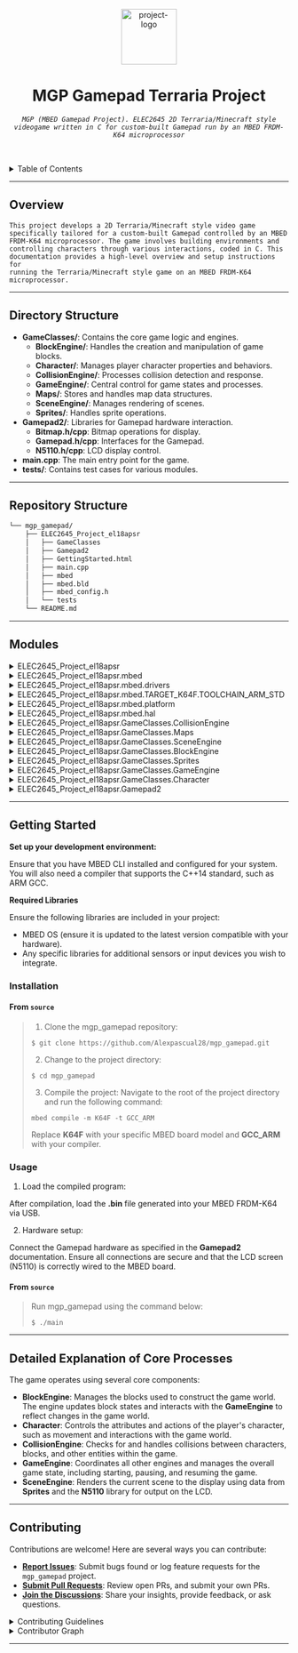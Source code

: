 <p align="center">
  <img src="https://www.svgrepo.com/show/302089/cube-3d.svg" width="100" alt="project-logo">
</p>
<p align="center">
    <h1 align="center">MGP Gamepad Terraria Project</h1>
</p>
<p align="center">
    <em><code>MGP (MBED Gamepad Project). ELEC2645 2D Terraria/Minecraft style videogame written in C for custom-built Gamepad run by an MBED FRDM-K64 microprocessor</code></em>
</p>

<br><!-- TABLE OF CONTENTS -->
<details>
  <summary>Table of Contents</summary><br>

- [ Overview](#-overview)
- [ Directory Structure](#directory-structure)
- [ Repository Structure](#repository-structure)
- [ Modules](#modules)
- [ Getting Started](#-getting-started)
  - [ Installation](#-installation)
  - [ Usage](#-usage)
- [ Contributing](#-contributing)
</details>
<hr>

##  Overview

<code>This project develops a 2D Terraria/Minecraft style video game specifically tailored for a custom-built Gamepad controlled by an MBED FRDM-K64 microprocessor. The game involves building environments and controlling characters through various interactions, coded in C. This documentation provides a high-level overview and setup instructions for running the Terraria/Minecraft style game on an MBED FRDM-K64 microprocessor. </code>

---

##  Directory Structure

* **GameClasses/**: Contains the core game logic and engines.
   * **BlockEngine/**: Handles the creation and manipulation of game blocks.
   * **Character/**: Manages player character properties and behaviors.
   * **CollisionEngine/**: Processes collision detection and response.
   * **GameEngine/**: Central control for game states and processes.
   * **Maps/**: Stores and handles map data structures.
   * **SceneEngine/**: Manages rendering of scenes.
   * **Sprites/**: Handles sprite operations.
* **Gamepad2/**: Libraries for Gamepad hardware interaction.
   * **Bitmap.h/cpp**: Bitmap operations for display.
   * **Gamepad.h/cpp**: Interfaces for the Gamepad.
   * **N5110.h/cpp**: LCD display control.
* **main.cpp**: The main entry point for the game.
* **tests/**: Contains test cases for various modules.

---

##  Repository Structure

```sh
└── mgp_gamepad/
    ├── ELEC2645_Project_el18apsr
    │   ├── GameClasses
    │   ├── Gamepad2
    │   ├── GettingStarted.html
    │   ├── main.cpp
    │   ├── mbed
    │   ├── mbed.bld
    │   ├── mbed_config.h
    │   └── tests
    └── README.md
```

---

##  Modules

<details closed><summary>ELEC2645_Project_el18apsr</summary>

| File                                                                                                                              | Summary                         |
| ---                                                                                                                               | ---                             |
| [main.cpp](https://github.com/Alexpascual28/mgp_gamepad.git/blob/master/ELEC2645_Project_el18apsr/main.cpp)                       | <code> </code> |
| [mbed.bld](https://github.com/Alexpascual28/mgp_gamepad.git/blob/master/ELEC2645_Project_el18apsr/mbed.bld)                       | <code> </code> |
| [mbed_config.h](https://github.com/Alexpascual28/mgp_gamepad.git/blob/master/ELEC2645_Project_el18apsr/mbed_config.h)             | <code> </code> |
| [GettingStarted.html](https://github.com/Alexpascual28/mgp_gamepad.git/blob/master/ELEC2645_Project_el18apsr/GettingStarted.html) | <code> </code> |

</details>

<details closed><summary>ELEC2645_Project_el18apsr.mbed</summary>

| File                                                                                                                     | Summary                         |
| ---                                                                                                                      | ---                             |
| [mbed.h](https://github.com/Alexpascual28/mgp_gamepad.git/blob/master/ELEC2645_Project_el18apsr/mbed/mbed.h)             | <code> </code> |
| [targets.json](https://github.com/Alexpascual28/mgp_gamepad.git/blob/master/ELEC2645_Project_el18apsr/mbed/targets.json) | <code> </code> |

</details>

<details closed><summary>ELEC2645_Project_el18apsr.mbed.drivers</summary>

| File                                                                                                                                         | Summary                         |
| ---                                                                                                                                          | ---                             |
| [SerialWireOutput.h](https://github.com/Alexpascual28/mgp_gamepad.git/blob/master/ELEC2645_Project_el18apsr/mbed/drivers/SerialWireOutput.h) | <code> </code> |
| [DigitalInOut.h](https://github.com/Alexpascual28/mgp_gamepad.git/blob/master/ELEC2645_Project_el18apsr/mbed/drivers/DigitalInOut.h)         | <code> </code> |
| [LowPowerTimer.h](https://github.com/Alexpascual28/mgp_gamepad.git/blob/master/ELEC2645_Project_el18apsr/mbed/drivers/LowPowerTimer.h)       | <code> </code> |
| [BusIn.h](https://github.com/Alexpascual28/mgp_gamepad.git/blob/master/ELEC2645_Project_el18apsr/mbed/drivers/BusIn.h)                       | <code> </code> |
| [I2CSlave.h](https://github.com/Alexpascual28/mgp_gamepad.git/blob/master/ELEC2645_Project_el18apsr/mbed/drivers/I2CSlave.h)                 | <code> </code> |
| [DigitalIn.h](https://github.com/Alexpascual28/mgp_gamepad.git/blob/master/ELEC2645_Project_el18apsr/mbed/drivers/DigitalIn.h)               | <code> </code> |
| [PwmOut.h](https://github.com/Alexpascual28/mgp_gamepad.git/blob/master/ELEC2645_Project_el18apsr/mbed/drivers/PwmOut.h)                     | <code> </code> |
| [Ethernet.h](https://github.com/Alexpascual28/mgp_gamepad.git/blob/master/ELEC2645_Project_el18apsr/mbed/drivers/Ethernet.h)                 | <code> </code> |
| [InterruptManager.h](https://github.com/Alexpascual28/mgp_gamepad.git/blob/master/ELEC2645_Project_el18apsr/mbed/drivers/InterruptManager.h) | <code> </code> |
| [LowPowerTicker.h](https://github.com/Alexpascual28/mgp_gamepad.git/blob/master/ELEC2645_Project_el18apsr/mbed/drivers/LowPowerTicker.h)     | <code> </code> |
| [SerialBase.h](https://github.com/Alexpascual28/mgp_gamepad.git/blob/master/ELEC2645_Project_el18apsr/mbed/drivers/SerialBase.h)             | <code> </code> |
| [DigitalOut.h](https://github.com/Alexpascual28/mgp_gamepad.git/blob/master/ELEC2645_Project_el18apsr/mbed/drivers/DigitalOut.h)             | <code> </code> |
| [AnalogIn.h](https://github.com/Alexpascual28/mgp_gamepad.git/blob/master/ELEC2645_Project_el18apsr/mbed/drivers/AnalogIn.h)                 | <code> </code> |
| [PortOut.h](https://github.com/Alexpascual28/mgp_gamepad.git/blob/master/ELEC2645_Project_el18apsr/mbed/drivers/PortOut.h)                   | <code> </code> |
| [InterruptIn.h](https://github.com/Alexpascual28/mgp_gamepad.git/blob/master/ELEC2645_Project_el18apsr/mbed/drivers/InterruptIn.h)           | <code> </code> |
| [MbedCRC.h](https://github.com/Alexpascual28/mgp_gamepad.git/blob/master/ELEC2645_Project_el18apsr/mbed/drivers/MbedCRC.h)                   | <code> </code> |
| [PortInOut.h](https://github.com/Alexpascual28/mgp_gamepad.git/blob/master/ELEC2645_Project_el18apsr/mbed/drivers/PortInOut.h)               | <code> </code> |
| [UARTSerial.h](https://github.com/Alexpascual28/mgp_gamepad.git/blob/master/ELEC2645_Project_el18apsr/mbed/drivers/UARTSerial.h)             | <code> </code> |
| [LowPowerTimeout.h](https://github.com/Alexpascual28/mgp_gamepad.git/blob/master/ELEC2645_Project_el18apsr/mbed/drivers/LowPowerTimeout.h)   | <code> </code> |
| [SPI.h](https://github.com/Alexpascual28/mgp_gamepad.git/blob/master/ELEC2645_Project_el18apsr/mbed/drivers/SPI.h)                           | <code> </code> |
| [I2C.h](https://github.com/Alexpascual28/mgp_gamepad.git/blob/master/ELEC2645_Project_el18apsr/mbed/drivers/I2C.h)                           | <code> </code> |
| [QSPI.h](https://github.com/Alexpascual28/mgp_gamepad.git/blob/master/ELEC2645_Project_el18apsr/mbed/drivers/QSPI.h)                         | <code> </code> |
| [BusOut.h](https://github.com/Alexpascual28/mgp_gamepad.git/blob/master/ELEC2645_Project_el18apsr/mbed/drivers/BusOut.h)                     | <code> </code> |
| [SPISlave.h](https://github.com/Alexpascual28/mgp_gamepad.git/blob/master/ELEC2645_Project_el18apsr/mbed/drivers/SPISlave.h)                 | <code> </code> |
| [CAN.h](https://github.com/Alexpascual28/mgp_gamepad.git/blob/master/ELEC2645_Project_el18apsr/mbed/drivers/CAN.h)                           | <code> </code> |
| [Serial.h](https://github.com/Alexpascual28/mgp_gamepad.git/blob/master/ELEC2645_Project_el18apsr/mbed/drivers/Serial.h)                     | <code> </code> |
| [Timeout.h](https://github.com/Alexpascual28/mgp_gamepad.git/blob/master/ELEC2645_Project_el18apsr/mbed/drivers/Timeout.h)                   | <code> </code> |
| [Timer.h](https://github.com/Alexpascual28/mgp_gamepad.git/blob/master/ELEC2645_Project_el18apsr/mbed/drivers/Timer.h)                       | <code> </code> |
| [BusInOut.h](https://github.com/Alexpascual28/mgp_gamepad.git/blob/master/ELEC2645_Project_el18apsr/mbed/drivers/BusInOut.h)                 | <code> </code> |
| [TableCRC.h](https://github.com/Alexpascual28/mgp_gamepad.git/blob/master/ELEC2645_Project_el18apsr/mbed/drivers/TableCRC.h)                 | <code> </code> |
| [TimerEvent.h](https://github.com/Alexpascual28/mgp_gamepad.git/blob/master/ELEC2645_Project_el18apsr/mbed/drivers/TimerEvent.h)             | <code> </code> |
| [FlashIAP.h](https://github.com/Alexpascual28/mgp_gamepad.git/blob/master/ELEC2645_Project_el18apsr/mbed/drivers/FlashIAP.h)                 | <code> </code> |
| [AnalogOut.h](https://github.com/Alexpascual28/mgp_gamepad.git/blob/master/ELEC2645_Project_el18apsr/mbed/drivers/AnalogOut.h)               | <code> </code> |
| [PortIn.h](https://github.com/Alexpascual28/mgp_gamepad.git/blob/master/ELEC2645_Project_el18apsr/mbed/drivers/PortIn.h)                     | <code> </code> |
| [RawSerial.h](https://github.com/Alexpascual28/mgp_gamepad.git/blob/master/ELEC2645_Project_el18apsr/mbed/drivers/RawSerial.h)               | <code> </code> |
| [Ticker.h](https://github.com/Alexpascual28/mgp_gamepad.git/blob/master/ELEC2645_Project_el18apsr/mbed/drivers/Ticker.h)                     | <code> </code> |

</details>

<details closed><summary>ELEC2645_Project_el18apsr.mbed.TARGET_K64F.TOOLCHAIN_ARM_STD</summary>

| File                                                                                                                                                                               | Summary                         |
| ---                                                                                                                                                                                | ---                             |
| [fsl_sai.h](https://github.com/Alexpascual28/mgp_gamepad.git/blob/master/ELEC2645_Project_el18apsr/mbed/TARGET_K64F/TOOLCHAIN_ARM_STD/fsl_sai.h)                                   | <code> </code> |
| [fsl_edma.h](https://github.com/Alexpascual28/mgp_gamepad.git/blob/master/ELEC2645_Project_el18apsr/mbed/TARGET_K64F/TOOLCHAIN_ARM_STD/fsl_edma.h)                                 | <code> </code> |
| [dma_api_hal.h](https://github.com/Alexpascual28/mgp_gamepad.git/blob/master/ELEC2645_Project_el18apsr/mbed/TARGET_K64F/TOOLCHAIN_ARM_STD/dma_api_hal.h)                           | <code> </code> |
| [arm_math.h](https://github.com/Alexpascual28/mgp_gamepad.git/blob/master/ELEC2645_Project_el18apsr/mbed/TARGET_K64F/TOOLCHAIN_ARM_STD/arm_math.h)                                 | <code> </code> |
| [PeripheralPins.h](https://github.com/Alexpascual28/mgp_gamepad.git/blob/master/ELEC2645_Project_el18apsr/mbed/TARGET_K64F/TOOLCHAIN_ARM_STD/PeripheralPins.h)                     | <code> </code> |
| [core_armv8mbl.h](https://github.com/Alexpascual28/mgp_gamepad.git/blob/master/ELEC2645_Project_el18apsr/mbed/TARGET_K64F/TOOLCHAIN_ARM_STD/core_armv8mbl.h)                       | <code> </code> |
| [core_cm0.h](https://github.com/Alexpascual28/mgp_gamepad.git/blob/master/ELEC2645_Project_el18apsr/mbed/TARGET_K64F/TOOLCHAIN_ARM_STD/core_cm0.h)                                 | <code> </code> |
| [fsl_i2c.h](https://github.com/Alexpascual28/mgp_gamepad.git/blob/master/ELEC2645_Project_el18apsr/mbed/TARGET_K64F/TOOLCHAIN_ARM_STD/fsl_i2c.h)                                   | <code> </code> |
| [mbed_cmsis_conf.h](https://github.com/Alexpascual28/mgp_gamepad.git/blob/master/ELEC2645_Project_el18apsr/mbed/TARGET_K64F/TOOLCHAIN_ARM_STD/mbed_cmsis_conf.h)                   | <code> </code> |
| [fsl_enet.h](https://github.com/Alexpascual28/mgp_gamepad.git/blob/master/ELEC2645_Project_el18apsr/mbed/TARGET_K64F/TOOLCHAIN_ARM_STD/fsl_enet.h)                                 | <code> </code> |
| [PortNames.h](https://github.com/Alexpascual28/mgp_gamepad.git/blob/master/ELEC2645_Project_el18apsr/mbed/TARGET_K64F/TOOLCHAIN_ARM_STD/PortNames.h)                               | <code> </code> |
| [core_sc000.h](https://github.com/Alexpascual28/mgp_gamepad.git/blob/master/ELEC2645_Project_el18apsr/mbed/TARGET_K64F/TOOLCHAIN_ARM_STD/core_sc000.h)                             | <code> </code> |
| [fsl_llwu.h](https://github.com/Alexpascual28/mgp_gamepad.git/blob/master/ELEC2645_Project_el18apsr/mbed/TARGET_K64F/TOOLCHAIN_ARM_STD/fsl_llwu.h)                                 | <code> </code> |
| [fsl_flexcan.h](https://github.com/Alexpascual28/mgp_gamepad.git/blob/master/ELEC2645_Project_el18apsr/mbed/TARGET_K64F/TOOLCHAIN_ARM_STD/fsl_flexcan.h)                           | <code> </code> |
| [fsl_rcm.h](https://github.com/Alexpascual28/mgp_gamepad.git/blob/master/ELEC2645_Project_el18apsr/mbed/TARGET_K64F/TOOLCHAIN_ARM_STD/fsl_rcm.h)                                   | <code> </code> |
| [fsl_i2c_edma.h](https://github.com/Alexpascual28/mgp_gamepad.git/blob/master/ELEC2645_Project_el18apsr/mbed/TARGET_K64F/TOOLCHAIN_ARM_STD/fsl_i2c_edma.h)                         | <code> </code> |
| [core_sc300.h](https://github.com/Alexpascual28/mgp_gamepad.git/blob/master/ELEC2645_Project_el18apsr/mbed/TARGET_K64F/TOOLCHAIN_ARM_STD/core_sc300.h)                             | <code> </code> |
| [cmsis_compiler.h](https://github.com/Alexpascual28/mgp_gamepad.git/blob/master/ELEC2645_Project_el18apsr/mbed/TARGET_K64F/TOOLCHAIN_ARM_STD/cmsis_compiler.h)                     | <code> </code> |
| [fsl_dspi.h](https://github.com/Alexpascual28/mgp_gamepad.git/blob/master/ELEC2645_Project_el18apsr/mbed/TARGET_K64F/TOOLCHAIN_ARM_STD/fsl_dspi.h)                                 | <code> </code> |
| [fsl_device_registers.h](https://github.com/Alexpascual28/mgp_gamepad.git/blob/master/ELEC2645_Project_el18apsr/mbed/TARGET_K64F/TOOLCHAIN_ARM_STD/fsl_device_registers.h)         | <code> </code> |
| [fsl_pit.h](https://github.com/Alexpascual28/mgp_gamepad.git/blob/master/ELEC2645_Project_el18apsr/mbed/TARGET_K64F/TOOLCHAIN_ARM_STD/fsl_pit.h)                                   | <code> </code> |
| [cmsis_armcc.h](https://github.com/Alexpascual28/mgp_gamepad.git/blob/master/ELEC2645_Project_el18apsr/mbed/TARGET_K64F/TOOLCHAIN_ARM_STD/cmsis_armcc.h)                           | <code> </code> |
| [fsl_vref.h](https://github.com/Alexpascual28/mgp_gamepad.git/blob/master/ELEC2645_Project_el18apsr/mbed/TARGET_K64F/TOOLCHAIN_ARM_STD/fsl_vref.h)                                 | <code> </code> |
| [fsl_clock.h](https://github.com/Alexpascual28/mgp_gamepad.git/blob/master/ELEC2645_Project_el18apsr/mbed/TARGET_K64F/TOOLCHAIN_ARM_STD/fsl_clock.h)                               | <code> </code> |
| [fsl_sai_edma.h](https://github.com/Alexpascual28/mgp_gamepad.git/blob/master/ELEC2645_Project_el18apsr/mbed/TARGET_K64F/TOOLCHAIN_ARM_STD/fsl_sai_edma.h)                         | <code> </code> |
| [core_armv8mml.h](https://github.com/Alexpascual28/mgp_gamepad.git/blob/master/ELEC2645_Project_el18apsr/mbed/TARGET_K64F/TOOLCHAIN_ARM_STD/core_armv8mml.h)                       | <code> </code> |
| [fsl_cmp.h](https://github.com/Alexpascual28/mgp_gamepad.git/blob/master/ELEC2645_Project_el18apsr/mbed/TARGET_K64F/TOOLCHAIN_ARM_STD/fsl_cmp.h)                                   | <code> </code> |
| [device.h](https://github.com/Alexpascual28/mgp_gamepad.git/blob/master/ELEC2645_Project_el18apsr/mbed/TARGET_K64F/TOOLCHAIN_ARM_STD/device.h)                                     | <code> </code> |
| [mbed_lib.json](https://github.com/Alexpascual28/mgp_gamepad.git/blob/master/ELEC2645_Project_el18apsr/mbed/TARGET_K64F/TOOLCHAIN_ARM_STD/mbed_lib.json)                           | <code> </code> |
| [fsl_port.h](https://github.com/Alexpascual28/mgp_gamepad.git/blob/master/ELEC2645_Project_el18apsr/mbed/TARGET_K64F/TOOLCHAIN_ARM_STD/fsl_port.h)                                 | <code> </code> |
| [fsl_smc.h](https://github.com/Alexpascual28/mgp_gamepad.git/blob/master/ELEC2645_Project_el18apsr/mbed/TARGET_K64F/TOOLCHAIN_ARM_STD/fsl_smc.h)                                   | <code> </code> |
| [fsl_pmc.h](https://github.com/Alexpascual28/mgp_gamepad.git/blob/master/ELEC2645_Project_el18apsr/mbed/TARGET_K64F/TOOLCHAIN_ARM_STD/fsl_pmc.h)                                   | <code> </code> |
| [fsl_flash.h](https://github.com/Alexpascual28/mgp_gamepad.git/blob/master/ELEC2645_Project_el18apsr/mbed/TARGET_K64F/TOOLCHAIN_ARM_STD/fsl_flash.h)                               | <code> </code> |
| [fsl_sysmpu.h](https://github.com/Alexpascual28/mgp_gamepad.git/blob/master/ELEC2645_Project_el18apsr/mbed/TARGET_K64F/TOOLCHAIN_ARM_STD/fsl_sysmpu.h)                             | <code> </code> |
| [fsl_rnga.h](https://github.com/Alexpascual28/mgp_gamepad.git/blob/master/ELEC2645_Project_el18apsr/mbed/TARGET_K64F/TOOLCHAIN_ARM_STD/fsl_rnga.h)                                 | <code> </code> |
| [MK64F12.h](https://github.com/Alexpascual28/mgp_gamepad.git/blob/master/ELEC2645_Project_el18apsr/mbed/TARGET_K64F/TOOLCHAIN_ARM_STD/MK64F12.h)                                   | <code> </code> |
| [core_cm0plus.h](https://github.com/Alexpascual28/mgp_gamepad.git/blob/master/ELEC2645_Project_el18apsr/mbed/TARGET_K64F/TOOLCHAIN_ARM_STD/core_cm0plus.h)                         | <code> </code> |
| [core_cm3.h](https://github.com/Alexpascual28/mgp_gamepad.git/blob/master/ELEC2645_Project_el18apsr/mbed/TARGET_K64F/TOOLCHAIN_ARM_STD/core_cm3.h)                                 | <code> </code> |
| [fsl_lptmr.h](https://github.com/Alexpascual28/mgp_gamepad.git/blob/master/ELEC2645_Project_el18apsr/mbed/TARGET_K64F/TOOLCHAIN_ARM_STD/fsl_lptmr.h)                               | <code> </code> |
| [cmsis_gcc.h](https://github.com/Alexpascual28/mgp_gamepad.git/blob/master/ELEC2645_Project_el18apsr/mbed/TARGET_K64F/TOOLCHAIN_ARM_STD/cmsis_gcc.h)                               | <code> </code> |
| [cmsis_armclang.h](https://github.com/Alexpascual28/mgp_gamepad.git/blob/master/ELEC2645_Project_el18apsr/mbed/TARGET_K64F/TOOLCHAIN_ARM_STD/cmsis_armclang.h)                     | <code> </code> |
| [fsl_ftm.h](https://github.com/Alexpascual28/mgp_gamepad.git/blob/master/ELEC2645_Project_el18apsr/mbed/TARGET_K64F/TOOLCHAIN_ARM_STD/fsl_ftm.h)                                   | <code> </code> |
| [fsl_rtc.h](https://github.com/Alexpascual28/mgp_gamepad.git/blob/master/ELEC2645_Project_el18apsr/mbed/TARGET_K64F/TOOLCHAIN_ARM_STD/fsl_rtc.h)                                   | <code> </code> |
| [dma_reqs.h](https://github.com/Alexpascual28/mgp_gamepad.git/blob/master/ELEC2645_Project_el18apsr/mbed/TARGET_K64F/TOOLCHAIN_ARM_STD/dma_reqs.h)                                 | <code> </code> |
| [crc.h](https://github.com/Alexpascual28/mgp_gamepad.git/blob/master/ELEC2645_Project_el18apsr/mbed/TARGET_K64F/TOOLCHAIN_ARM_STD/crc.h)                                           | <code> </code> |
| [fsl_dspi_edma.h](https://github.com/Alexpascual28/mgp_gamepad.git/blob/master/ELEC2645_Project_el18apsr/mbed/TARGET_K64F/TOOLCHAIN_ARM_STD/fsl_dspi_edma.h)                       | <code> </code> |
| [MK64F12_features.h](https://github.com/Alexpascual28/mgp_gamepad.git/blob/master/ELEC2645_Project_el18apsr/mbed/TARGET_K64F/TOOLCHAIN_ARM_STD/MK64F12_features.h)                 | <code> </code> |
| [PinNames.h](https://github.com/Alexpascual28/mgp_gamepad.git/blob/master/ELEC2645_Project_el18apsr/mbed/TARGET_K64F/TOOLCHAIN_ARM_STD/PinNames.h)                                 | <code> </code> |
| [fsl_uart.h](https://github.com/Alexpascual28/mgp_gamepad.git/blob/master/ELEC2645_Project_el18apsr/mbed/TARGET_K64F/TOOLCHAIN_ARM_STD/fsl_uart.h)                                 | <code> </code> |
| [cmsis_version.h](https://github.com/Alexpascual28/mgp_gamepad.git/blob/master/ELEC2645_Project_el18apsr/mbed/TARGET_K64F/TOOLCHAIN_ARM_STD/cmsis_version.h)                       | <code> </code> |
| [RTE_Components.h](https://github.com/Alexpascual28/mgp_gamepad.git/blob/master/ELEC2645_Project_el18apsr/mbed/TARGET_K64F/TOOLCHAIN_ARM_STD/RTE_Components.h)                     | <code> </code> |
| [mpu_armv8.h](https://github.com/Alexpascual28/mgp_gamepad.git/blob/master/ELEC2645_Project_el18apsr/mbed/TARGET_K64F/TOOLCHAIN_ARM_STD/mpu_armv8.h)                               | <code> </code> |
| [fsl_sdhc.h](https://github.com/Alexpascual28/mgp_gamepad.git/blob/master/ELEC2645_Project_el18apsr/mbed/TARGET_K64F/TOOLCHAIN_ARM_STD/fsl_sdhc.h)                                 | <code> </code> |
| [system_MK64F12.h](https://github.com/Alexpascual28/mgp_gamepad.git/blob/master/ELEC2645_Project_el18apsr/mbed/TARGET_K64F/TOOLCHAIN_ARM_STD/system_MK64F12.h)                     | <code> </code> |
| [cmsis.h](https://github.com/Alexpascual28/mgp_gamepad.git/blob/master/ELEC2645_Project_el18apsr/mbed/TARGET_K64F/TOOLCHAIN_ARM_STD/cmsis.h)                                       | <code> </code> |
| [core_cm23.h](https://github.com/Alexpascual28/mgp_gamepad.git/blob/master/ELEC2645_Project_el18apsr/mbed/TARGET_K64F/TOOLCHAIN_ARM_STD/core_cm23.h)                               | <code> </code> |
| [fsl_pdb.h](https://github.com/Alexpascual28/mgp_gamepad.git/blob/master/ELEC2645_Project_el18apsr/mbed/TARGET_K64F/TOOLCHAIN_ARM_STD/fsl_pdb.h)                                   | <code> </code> |
| [fsl_common.h](https://github.com/Alexpascual28/mgp_gamepad.git/blob/master/ELEC2645_Project_el18apsr/mbed/TARGET_K64F/TOOLCHAIN_ARM_STD/fsl_common.h)                             | <code> </code> |
| [objects.h](https://github.com/Alexpascual28/mgp_gamepad.git/blob/master/ELEC2645_Project_el18apsr/mbed/TARGET_K64F/TOOLCHAIN_ARM_STD/objects.h)                                   | <code> </code> |
| [PeripheralNames.h](https://github.com/Alexpascual28/mgp_gamepad.git/blob/master/ELEC2645_Project_el18apsr/mbed/TARGET_K64F/TOOLCHAIN_ARM_STD/PeripheralNames.h)                   | <code> </code> |
| [core_cm1.h](https://github.com/Alexpascual28/mgp_gamepad.git/blob/master/ELEC2645_Project_el18apsr/mbed/TARGET_K64F/TOOLCHAIN_ARM_STD/core_cm1.h)                                 | <code> </code> |
| [core_cm7.h](https://github.com/Alexpascual28/mgp_gamepad.git/blob/master/ELEC2645_Project_el18apsr/mbed/TARGET_K64F/TOOLCHAIN_ARM_STD/core_cm7.h)                                 | <code> </code> |
| [fsl_dmamux.h](https://github.com/Alexpascual28/mgp_gamepad.git/blob/master/ELEC2645_Project_el18apsr/mbed/TARGET_K64F/TOOLCHAIN_ARM_STD/fsl_dmamux.h)                             | <code> </code> |
| [fsl_adc16.h](https://github.com/Alexpascual28/mgp_gamepad.git/blob/master/ELEC2645_Project_el18apsr/mbed/TARGET_K64F/TOOLCHAIN_ARM_STD/fsl_adc16.h)                               | <code> </code> |
| [fsl_sim.h](https://github.com/Alexpascual28/mgp_gamepad.git/blob/master/ELEC2645_Project_el18apsr/mbed/TARGET_K64F/TOOLCHAIN_ARM_STD/fsl_sim.h)                                   | <code> </code> |
| [mbed_rtx.h](https://github.com/Alexpascual28/mgp_gamepad.git/blob/master/ELEC2645_Project_el18apsr/mbed/TARGET_K64F/TOOLCHAIN_ARM_STD/mbed_rtx.h)                                 | <code> </code> |
| [core_cm33.h](https://github.com/Alexpascual28/mgp_gamepad.git/blob/master/ELEC2645_Project_el18apsr/mbed/TARGET_K64F/TOOLCHAIN_ARM_STD/core_cm33.h)                               | <code> </code> |
| [gpio_object.h](https://github.com/Alexpascual28/mgp_gamepad.git/blob/master/ELEC2645_Project_el18apsr/mbed/TARGET_K64F/TOOLCHAIN_ARM_STD/gpio_object.h)                           | <code> </code> |
| [core_cm4.h](https://github.com/Alexpascual28/mgp_gamepad.git/blob/master/ELEC2645_Project_el18apsr/mbed/TARGET_K64F/TOOLCHAIN_ARM_STD/core_cm4.h)                                 | <code> </code> |
| [fsl_uart_edma.h](https://github.com/Alexpascual28/mgp_gamepad.git/blob/master/ELEC2645_Project_el18apsr/mbed/TARGET_K64F/TOOLCHAIN_ARM_STD/fsl_uart_edma.h)                       | <code> </code> |
| [fsl_crc.h](https://github.com/Alexpascual28/mgp_gamepad.git/blob/master/ELEC2645_Project_el18apsr/mbed/TARGET_K64F/TOOLCHAIN_ARM_STD/fsl_crc.h)                                   | <code> </code> |
| [fsl_clock_config.h](https://github.com/Alexpascual28/mgp_gamepad.git/blob/master/ELEC2645_Project_el18apsr/mbed/TARGET_K64F/TOOLCHAIN_ARM_STD/fsl_clock_config.h)                 | <code> </code> |
| [fsl_cmt.h](https://github.com/Alexpascual28/mgp_gamepad.git/blob/master/ELEC2645_Project_el18apsr/mbed/TARGET_K64F/TOOLCHAIN_ARM_STD/fsl_cmt.h)                                   | <code> </code> |
| [fsl_flexbus.h](https://github.com/Alexpascual28/mgp_gamepad.git/blob/master/ELEC2645_Project_el18apsr/mbed/TARGET_K64F/TOOLCHAIN_ARM_STD/fsl_flexbus.h)                           | <code> </code> |
| [fsl_gpio.h](https://github.com/Alexpascual28/mgp_gamepad.git/blob/master/ELEC2645_Project_el18apsr/mbed/TARGET_K64F/TOOLCHAIN_ARM_STD/fsl_gpio.h)                                 | <code> </code> |
| [cmsis_nvic.h](https://github.com/Alexpascual28/mgp_gamepad.git/blob/master/ELEC2645_Project_el18apsr/mbed/TARGET_K64F/TOOLCHAIN_ARM_STD/cmsis_nvic.h)                             | <code> </code> |
| [peripheral_clock_defines.h](https://github.com/Alexpascual28/mgp_gamepad.git/blob/master/ELEC2645_Project_el18apsr/mbed/TARGET_K64F/TOOLCHAIN_ARM_STD/peripheral_clock_defines.h) | <code> </code> |
| [fsl_dac.h](https://github.com/Alexpascual28/mgp_gamepad.git/blob/master/ELEC2645_Project_el18apsr/mbed/TARGET_K64F/TOOLCHAIN_ARM_STD/fsl_dac.h)                                   | <code> </code> |
| [fsl_wdog.h](https://github.com/Alexpascual28/mgp_gamepad.git/blob/master/ELEC2645_Project_el18apsr/mbed/TARGET_K64F/TOOLCHAIN_ARM_STD/fsl_wdog.h)                                 | <code> </code> |
| [fsl_phy.h](https://github.com/Alexpascual28/mgp_gamepad.git/blob/master/ELEC2645_Project_el18apsr/mbed/TARGET_K64F/TOOLCHAIN_ARM_STD/fsl_phy.h)                                   | <code> </code> |
| [mpu_armv7.h](https://github.com/Alexpascual28/mgp_gamepad.git/blob/master/ELEC2645_Project_el18apsr/mbed/TARGET_K64F/TOOLCHAIN_ARM_STD/mpu_armv7.h)                               | <code> </code> |
| [MK64FN1M0xxx12.sct](https://github.com/Alexpascual28/mgp_gamepad.git/blob/master/ELEC2645_Project_el18apsr/mbed/TARGET_K64F/TOOLCHAIN_ARM_STD/MK64FN1M0xxx12.sct)                 | <code> </code> |
| [cmsis_iccarm.h](https://github.com/Alexpascual28/mgp_gamepad.git/blob/master/ELEC2645_Project_el18apsr/mbed/TARGET_K64F/TOOLCHAIN_ARM_STD/cmsis_iccarm.h)                         | <code> </code> |
| [fsl_ewm.h](https://github.com/Alexpascual28/mgp_gamepad.git/blob/master/ELEC2645_Project_el18apsr/mbed/TARGET_K64F/TOOLCHAIN_ARM_STD/fsl_ewm.h)                                   | <code> </code> |
| [tz_context.h](https://github.com/Alexpascual28/mgp_gamepad.git/blob/master/ELEC2645_Project_el18apsr/mbed/TARGET_K64F/TOOLCHAIN_ARM_STD/tz_context.h)                             | <code> </code> |

</details>

<details closed><summary>ELEC2645_Project_el18apsr.mbed.platform</summary>

| File                                                                                                                                                | Summary                         |
| ---                                                                                                                                                 | ---                             |
| [mbed_version.h](https://github.com/Alexpascual28/mgp_gamepad.git/blob/master/ELEC2645_Project_el18apsr/mbed/platform/mbed_version.h)               | <code> </code> |
| [mbed_mem_trace.h](https://github.com/Alexpascual28/mgp_gamepad.git/blob/master/ELEC2645_Project_el18apsr/mbed/platform/mbed_mem_trace.h)           | <code> </code> |
| [wait_api.h](https://github.com/Alexpascual28/mgp_gamepad.git/blob/master/ELEC2645_Project_el18apsr/mbed/platform/wait_api.h)                       | <code> </code> |
| [mbed_error.h](https://github.com/Alexpascual28/mgp_gamepad.git/blob/master/ELEC2645_Project_el18apsr/mbed/platform/mbed_error.h)                   | <code> </code> |
| [FunctionPointer.h](https://github.com/Alexpascual28/mgp_gamepad.git/blob/master/ELEC2645_Project_el18apsr/mbed/platform/FunctionPointer.h)         | <code> </code> |
| [FileLike.h](https://github.com/Alexpascual28/mgp_gamepad.git/blob/master/ELEC2645_Project_el18apsr/mbed/platform/FileLike.h)                       | <code> </code> |
| [FilePath.h](https://github.com/Alexpascual28/mgp_gamepad.git/blob/master/ELEC2645_Project_el18apsr/mbed/platform/FilePath.h)                       | <code> </code> |
| [mbed_stats.h](https://github.com/Alexpascual28/mgp_gamepad.git/blob/master/ELEC2645_Project_el18apsr/mbed/platform/mbed_stats.h)                   | <code> </code> |
| [NonCopyable.h](https://github.com/Alexpascual28/mgp_gamepad.git/blob/master/ELEC2645_Project_el18apsr/mbed/platform/NonCopyable.h)                 | <code> </code> |
| [LocalFileSystem.h](https://github.com/Alexpascual28/mgp_gamepad.git/blob/master/ELEC2645_Project_el18apsr/mbed/platform/LocalFileSystem.h)         | <code> </code> |
| [CriticalSectionLock.h](https://github.com/Alexpascual28/mgp_gamepad.git/blob/master/ELEC2645_Project_el18apsr/mbed/platform/CriticalSectionLock.h) | <code> </code> |
| [mbed_assert.h](https://github.com/Alexpascual28/mgp_gamepad.git/blob/master/ELEC2645_Project_el18apsr/mbed/platform/mbed_assert.h)                 | <code> </code> |
| [semihost_api.h](https://github.com/Alexpascual28/mgp_gamepad.git/blob/master/ELEC2645_Project_el18apsr/mbed/platform/semihost_api.h)               | <code> </code> |
| [mbed_critical.h](https://github.com/Alexpascual28/mgp_gamepad.git/blob/master/ELEC2645_Project_el18apsr/mbed/platform/mbed_critical.h)             | <code> </code> |
| [critical.h](https://github.com/Alexpascual28/mgp_gamepad.git/blob/master/ELEC2645_Project_el18apsr/mbed/platform/critical.h)                       | <code> </code> |
| [FileSystemHandle.h](https://github.com/Alexpascual28/mgp_gamepad.git/blob/master/ELEC2645_Project_el18apsr/mbed/platform/FileSystemHandle.h)       | <code> </code> |
| [mbed_wait_api.h](https://github.com/Alexpascual28/mgp_gamepad.git/blob/master/ELEC2645_Project_el18apsr/mbed/platform/mbed_wait_api.h)             | <code> </code> |
| [ScopedLock.h](https://github.com/Alexpascual28/mgp_gamepad.git/blob/master/ELEC2645_Project_el18apsr/mbed/platform/ScopedLock.h)                   | <code> </code> |
| [mbed_rtc_time.h](https://github.com/Alexpascual28/mgp_gamepad.git/blob/master/ELEC2645_Project_el18apsr/mbed/platform/mbed_rtc_time.h)             | <code> </code> |
| [PlatformMutex.h](https://github.com/Alexpascual28/mgp_gamepad.git/blob/master/ELEC2645_Project_el18apsr/mbed/platform/PlatformMutex.h)             | <code> </code> |
| [CircularBuffer.h](https://github.com/Alexpascual28/mgp_gamepad.git/blob/master/ELEC2645_Project_el18apsr/mbed/platform/CircularBuffer.h)           | <code> </code> |
| [mbed_poll.h](https://github.com/Alexpascual28/mgp_gamepad.git/blob/master/ELEC2645_Project_el18apsr/mbed/platform/mbed_poll.h)                     | <code> </code> |
| [toolchain.h](https://github.com/Alexpascual28/mgp_gamepad.git/blob/master/ELEC2645_Project_el18apsr/mbed/platform/toolchain.h)                     | <code> </code> |
| [Transaction.h](https://github.com/Alexpascual28/mgp_gamepad.git/blob/master/ELEC2645_Project_el18apsr/mbed/platform/Transaction.h)                 | <code> </code> |
| [mbed_toolchain.h](https://github.com/Alexpascual28/mgp_gamepad.git/blob/master/ELEC2645_Project_el18apsr/mbed/platform/mbed_toolchain.h)           | <code> </code> |
| [platform.h](https://github.com/Alexpascual28/mgp_gamepad.git/blob/master/ELEC2645_Project_el18apsr/mbed/platform/platform.h)                       | <code> </code> |
| [Callback.h](https://github.com/Alexpascual28/mgp_gamepad.git/blob/master/ELEC2645_Project_el18apsr/mbed/platform/Callback.h)                       | <code> </code> |
| [mbed_mktime.h](https://github.com/Alexpascual28/mgp_gamepad.git/blob/master/ELEC2645_Project_el18apsr/mbed/platform/mbed_mktime.h)                 | <code> </code> |
| [mbed_preprocessor.h](https://github.com/Alexpascual28/mgp_gamepad.git/blob/master/ELEC2645_Project_el18apsr/mbed/platform/mbed_preprocessor.h)     | <code> </code> |
| [mbed_semihost_api.h](https://github.com/Alexpascual28/mgp_gamepad.git/blob/master/ELEC2645_Project_el18apsr/mbed/platform/mbed_semihost_api.h)     | <code> </code> |
| [Stream.h](https://github.com/Alexpascual28/mgp_gamepad.git/blob/master/ELEC2645_Project_el18apsr/mbed/platform/Stream.h)                           | <code> </code> |
| [SingletonPtr.h](https://github.com/Alexpascual28/mgp_gamepad.git/blob/master/ELEC2645_Project_el18apsr/mbed/platform/SingletonPtr.h)               | <code> </code> |
| [FileSystemLike.h](https://github.com/Alexpascual28/mgp_gamepad.git/blob/master/ELEC2645_Project_el18apsr/mbed/platform/FileSystemLike.h)           | <code> </code> |
| [DeepSleepLock.h](https://github.com/Alexpascual28/mgp_gamepad.git/blob/master/ELEC2645_Project_el18apsr/mbed/platform/DeepSleepLock.h)             | <code> </code> |
| [mbed_application.h](https://github.com/Alexpascual28/mgp_gamepad.git/blob/master/ELEC2645_Project_el18apsr/mbed/platform/mbed_application.h)       | <code> </code> |
| [mbed_debug.h](https://github.com/Alexpascual28/mgp_gamepad.git/blob/master/ELEC2645_Project_el18apsr/mbed/platform/mbed_debug.h)                   | <code> </code> |
| [mbed_error_hist.h](https://github.com/Alexpascual28/mgp_gamepad.git/blob/master/ELEC2645_Project_el18apsr/mbed/platform/mbed_error_hist.h)         | <code> </code> |
| [CThunk.h](https://github.com/Alexpascual28/mgp_gamepad.git/blob/master/ELEC2645_Project_el18apsr/mbed/platform/CThunk.h)                           | <code> </code> |
| [sleep.h](https://github.com/Alexpascual28/mgp_gamepad.git/blob/master/ELEC2645_Project_el18apsr/mbed/platform/sleep.h)                             | <code> </code> |
| [FileBase.h](https://github.com/Alexpascual28/mgp_gamepad.git/blob/master/ELEC2645_Project_el18apsr/mbed/platform/FileBase.h)                       | <code> </code> |
| [rtc_time.h](https://github.com/Alexpascual28/mgp_gamepad.git/blob/master/ELEC2645_Project_el18apsr/mbed/platform/rtc_time.h)                       | <code> </code> |
| [mbed_power_mgmt.h](https://github.com/Alexpascual28/mgp_gamepad.git/blob/master/ELEC2645_Project_el18apsr/mbed/platform/mbed_power_mgmt.h)         | <code> </code> |
| [Span.h](https://github.com/Alexpascual28/mgp_gamepad.git/blob/master/ELEC2645_Project_el18apsr/mbed/platform/Span.h)                               | <code> </code> |
| [SharedPtr.h](https://github.com/Alexpascual28/mgp_gamepad.git/blob/master/ELEC2645_Project_el18apsr/mbed/platform/SharedPtr.h)                     | <code> </code> |
| [mbed_sleep.h](https://github.com/Alexpascual28/mgp_gamepad.git/blob/master/ELEC2645_Project_el18apsr/mbed/platform/mbed_sleep.h)                   | <code> </code> |
| [DirHandle.h](https://github.com/Alexpascual28/mgp_gamepad.git/blob/master/ELEC2645_Project_el18apsr/mbed/platform/DirHandle.h)                     | <code> </code> |
| [mbed_retarget.h](https://github.com/Alexpascual28/mgp_gamepad.git/blob/master/ELEC2645_Project_el18apsr/mbed/platform/mbed_retarget.h)             | <code> </code> |
| [mbed_interface.h](https://github.com/Alexpascual28/mgp_gamepad.git/blob/master/ELEC2645_Project_el18apsr/mbed/platform/mbed_interface.h)           | <code> </code> |
| [CallChain.h](https://github.com/Alexpascual28/mgp_gamepad.git/blob/master/ELEC2645_Project_el18apsr/mbed/platform/CallChain.h)                     | <code> </code> |
| [ATCmdParser.h](https://github.com/Alexpascual28/mgp_gamepad.git/blob/master/ELEC2645_Project_el18apsr/mbed/platform/ATCmdParser.h)                 | <code> </code> |
| [FileHandle.h](https://github.com/Alexpascual28/mgp_gamepad.git/blob/master/ELEC2645_Project_el18apsr/mbed/platform/FileHandle.h)                   | <code> </code> |

</details>

<details closed><summary>ELEC2645_Project_el18apsr.mbed.hal</summary>

| File                                                                                                                                                 | Summary                         |
| ---                                                                                                                                                  | ---                             |
| [gpio_api.h](https://github.com/Alexpascual28/mgp_gamepad.git/blob/master/ELEC2645_Project_el18apsr/mbed/hal/gpio_api.h)                             | <code> </code> |
| [LowPowerTickerWrapper.h](https://github.com/Alexpascual28/mgp_gamepad.git/blob/master/ELEC2645_Project_el18apsr/mbed/hal/LowPowerTickerWrapper.h)   | <code> </code> |
| [analogout_api.h](https://github.com/Alexpascual28/mgp_gamepad.git/blob/master/ELEC2645_Project_el18apsr/mbed/hal/analogout_api.h)                   | <code> </code> |
| [pinmap.h](https://github.com/Alexpascual28/mgp_gamepad.git/blob/master/ELEC2645_Project_el18apsr/mbed/hal/pinmap.h)                                 | <code> </code> |
| [us_ticker_api.h](https://github.com/Alexpascual28/mgp_gamepad.git/blob/master/ELEC2645_Project_el18apsr/mbed/hal/us_ticker_api.h)                   | <code> </code> |
| [can_helper.h](https://github.com/Alexpascual28/mgp_gamepad.git/blob/master/ELEC2645_Project_el18apsr/mbed/hal/can_helper.h)                         | <code> </code> |
| [crc_api.h](https://github.com/Alexpascual28/mgp_gamepad.git/blob/master/ELEC2645_Project_el18apsr/mbed/hal/crc_api.h)                               | <code> </code> |
| [flash_api.h](https://github.com/Alexpascual28/mgp_gamepad.git/blob/master/ELEC2645_Project_el18apsr/mbed/hal/flash_api.h)                           | <code> </code> |
| [buffer.h](https://github.com/Alexpascual28/mgp_gamepad.git/blob/master/ELEC2645_Project_el18apsr/mbed/hal/buffer.h)                                 | <code> </code> |
| [flash_data.h](https://github.com/Alexpascual28/mgp_gamepad.git/blob/master/ELEC2645_Project_el18apsr/mbed/hal/flash_data.h)                         | <code> </code> |
| [critical_section_api.h](https://github.com/Alexpascual28/mgp_gamepad.git/blob/master/ELEC2645_Project_el18apsr/mbed/hal/critical_section_api.h)     | <code> </code> |
| [ticker_api.h](https://github.com/Alexpascual28/mgp_gamepad.git/blob/master/ELEC2645_Project_el18apsr/mbed/hal/ticker_api.h)                         | <code> </code> |
| [port_api.h](https://github.com/Alexpascual28/mgp_gamepad.git/blob/master/ELEC2645_Project_el18apsr/mbed/hal/port_api.h)                             | <code> </code> |
| [lp_ticker_api.h](https://github.com/Alexpascual28/mgp_gamepad.git/blob/master/ELEC2645_Project_el18apsr/mbed/hal/lp_ticker_api.h)                   | <code> </code> |
| [serial_api.h](https://github.com/Alexpascual28/mgp_gamepad.git/blob/master/ELEC2645_Project_el18apsr/mbed/hal/serial_api.h)                         | <code> </code> |
| [rtc_api.h](https://github.com/Alexpascual28/mgp_gamepad.git/blob/master/ELEC2645_Project_el18apsr/mbed/hal/rtc_api.h)                               | <code> </code> |
| [i2c_api.h](https://github.com/Alexpascual28/mgp_gamepad.git/blob/master/ELEC2645_Project_el18apsr/mbed/hal/i2c_api.h)                               | <code> </code> |
| [ethernet_api.h](https://github.com/Alexpascual28/mgp_gamepad.git/blob/master/ELEC2645_Project_el18apsr/mbed/hal/ethernet_api.h)                     | <code> </code> |
| [itm_api.h](https://github.com/Alexpascual28/mgp_gamepad.git/blob/master/ELEC2645_Project_el18apsr/mbed/hal/itm_api.h)                               | <code> </code> |
| [dma_api.h](https://github.com/Alexpascual28/mgp_gamepad.git/blob/master/ELEC2645_Project_el18apsr/mbed/hal/dma_api.h)                               | <code> </code> |
| [Driver_Storage.h](https://github.com/Alexpascual28/mgp_gamepad.git/blob/master/ELEC2645_Project_el18apsr/mbed/hal/Driver_Storage.h)                 | <code> </code> |
| [mbed_lp_ticker_wrapper.h](https://github.com/Alexpascual28/mgp_gamepad.git/blob/master/ELEC2645_Project_el18apsr/mbed/hal/mbed_lp_ticker_wrapper.h) | <code> </code> |
| [sleep_api.h](https://github.com/Alexpascual28/mgp_gamepad.git/blob/master/ELEC2645_Project_el18apsr/mbed/hal/sleep_api.h)                           | <code> </code> |
| [can_api.h](https://github.com/Alexpascual28/mgp_gamepad.git/blob/master/ELEC2645_Project_el18apsr/mbed/hal/can_api.h)                               | <code> </code> |
| [analogin_api.h](https://github.com/Alexpascual28/mgp_gamepad.git/blob/master/ELEC2645_Project_el18apsr/mbed/hal/analogin_api.h)                     | <code> </code> |
| [pwmout_api.h](https://github.com/Alexpascual28/mgp_gamepad.git/blob/master/ELEC2645_Project_el18apsr/mbed/hal/pwmout_api.h)                         | <code> </code> |
| [Driver_Common.h](https://github.com/Alexpascual28/mgp_gamepad.git/blob/master/ELEC2645_Project_el18apsr/mbed/hal/Driver_Common.h)                   | <code> </code> |
| [spi_api.h](https://github.com/Alexpascual28/mgp_gamepad.git/blob/master/ELEC2645_Project_el18apsr/mbed/hal/spi_api.h)                               | <code> </code> |
| [gpio_irq_api.h](https://github.com/Alexpascual28/mgp_gamepad.git/blob/master/ELEC2645_Project_el18apsr/mbed/hal/gpio_irq_api.h)                     | <code> </code> |
| [trng_api.h](https://github.com/Alexpascual28/mgp_gamepad.git/blob/master/ELEC2645_Project_el18apsr/mbed/hal/trng_api.h)                             | <code> </code> |
| [qspi_api.h](https://github.com/Alexpascual28/mgp_gamepad.git/blob/master/ELEC2645_Project_el18apsr/mbed/hal/qspi_api.h)                             | <code> </code> |

</details>

<details closed><summary>ELEC2645_Project_el18apsr.GameClasses.CollisionEngine</summary>

| File                                                                                                                                                          | Summary                         |
| ---                                                                                                                                                           | ---                             |
| [CollisionEngine.h](https://github.com/Alexpascual28/mgp_gamepad.git/blob/master/ELEC2645_Project_el18apsr/GameClasses/CollisionEngine/CollisionEngine.h)     | <code> </code> |
| [CollisionEngine.cpp](https://github.com/Alexpascual28/mgp_gamepad.git/blob/master/ELEC2645_Project_el18apsr/GameClasses/CollisionEngine/CollisionEngine.cpp) | <code> </code> |

</details>

<details closed><summary>ELEC2645_Project_el18apsr.GameClasses.Maps</summary>

| File                                                                                                                                   | Summary                         |
| ---                                                                                                                                    | ---                             |
| [MapEngine.cpp](https://github.com/Alexpascual28/mgp_gamepad.git/blob/master/ELEC2645_Project_el18apsr/GameClasses/Maps/MapEngine.cpp) | <code> </code> |
| [MapData.h](https://github.com/Alexpascual28/mgp_gamepad.git/blob/master/ELEC2645_Project_el18apsr/GameClasses/Maps/MapData.h)         | <code> </code> |
| [MapEngine.h](https://github.com/Alexpascual28/mgp_gamepad.git/blob/master/ELEC2645_Project_el18apsr/GameClasses/Maps/MapEngine.h)     | <code> </code> |

</details>

<details closed><summary>ELEC2645_Project_el18apsr.GameClasses.SceneEngine</summary>

| File                                                                                                                                              | Summary                         |
| ---                                                                                                                                               | ---                             |
| [SceneEngine.h](https://github.com/Alexpascual28/mgp_gamepad.git/blob/master/ELEC2645_Project_el18apsr/GameClasses/SceneEngine/SceneEngine.h)     | <code> </code> |
| [SceneEngine.cpp](https://github.com/Alexpascual28/mgp_gamepad.git/blob/master/ELEC2645_Project_el18apsr/GameClasses/SceneEngine/SceneEngine.cpp) | <code> </code> |

</details>

<details closed><summary>ELEC2645_Project_el18apsr.GameClasses.BlockEngine</summary>

| File                                                                                                                                              | Summary                         |
| ---                                                                                                                                               | ---                             |
| [BlockEngine.h](https://github.com/Alexpascual28/mgp_gamepad.git/blob/master/ELEC2645_Project_el18apsr/GameClasses/BlockEngine/BlockEngine.h)     | <code> </code> |
| [BlockEngine.cpp](https://github.com/Alexpascual28/mgp_gamepad.git/blob/master/ELEC2645_Project_el18apsr/GameClasses/BlockEngine/BlockEngine.cpp) | <code> </code> |

</details>

<details closed><summary>ELEC2645_Project_el18apsr.GameClasses.Sprites</summary>

| File                                                                                                                                            | Summary                         |
| ---                                                                                                                                             | ---                             |
| [SpriteEngine.cpp](https://github.com/Alexpascual28/mgp_gamepad.git/blob/master/ELEC2645_Project_el18apsr/GameClasses/Sprites/SpriteEngine.cpp) | <code> </code> |
| [SpriteEngine.h](https://github.com/Alexpascual28/mgp_gamepad.git/blob/master/ELEC2645_Project_el18apsr/GameClasses/Sprites/SpriteEngine.h)     | <code> </code> |
| [Sprites.h](https://github.com/Alexpascual28/mgp_gamepad.git/blob/master/ELEC2645_Project_el18apsr/GameClasses/Sprites/Sprites.h)               | <code> </code> |

</details>

<details closed><summary>ELEC2645_Project_el18apsr.GameClasses.GameEngine</summary>

| File                                                                                                                                           | Summary                         |
| ---                                                                                                                                            | ---                             |
| [GameEngine.cpp](https://github.com/Alexpascual28/mgp_gamepad.git/blob/master/ELEC2645_Project_el18apsr/GameClasses/GameEngine/GameEngine.cpp) | <code> </code> |
| [GameEngine.h](https://github.com/Alexpascual28/mgp_gamepad.git/blob/master/ELEC2645_Project_el18apsr/GameClasses/GameEngine/GameEngine.h)     | <code> </code> |

</details>

<details closed><summary>ELEC2645_Project_el18apsr.GameClasses.Character</summary>

| File                                                                                                                                        | Summary                         |
| ---                                                                                                                                         | ---                             |
| [Character.h](https://github.com/Alexpascual28/mgp_gamepad.git/blob/master/ELEC2645_Project_el18apsr/GameClasses/Character/Character.h)     | <code> </code> |
| [Character.cpp](https://github.com/Alexpascual28/mgp_gamepad.git/blob/master/ELEC2645_Project_el18apsr/GameClasses/Character/Character.cpp) | <code> </code> |

</details>

<details closed><summary>ELEC2645_Project_el18apsr.Gamepad2</summary>

| File                                                                                                                       | Summary                         |
| ---                                                                                                                        | ---                             |
| [Bitmap.h](https://github.com/Alexpascual28/mgp_gamepad.git/blob/master/ELEC2645_Project_el18apsr/Gamepad2/Bitmap.h)       | <code> </code> |
| [Gamepad.h](https://github.com/Alexpascual28/mgp_gamepad.git/blob/master/ELEC2645_Project_el18apsr/Gamepad2/Gamepad.h)     | <code> </code> |
| [Gamepad.cpp](https://github.com/Alexpascual28/mgp_gamepad.git/blob/master/ELEC2645_Project_el18apsr/Gamepad2/Gamepad.cpp) | <code> </code> |
| [Bitmap.cpp](https://github.com/Alexpascual28/mgp_gamepad.git/blob/master/ELEC2645_Project_el18apsr/Gamepad2/Bitmap.cpp)   | <code> </code> |
| [N5110.h](https://github.com/Alexpascual28/mgp_gamepad.git/blob/master/ELEC2645_Project_el18apsr/Gamepad2/N5110.h)         | <code> </code> |
| [N5110.cpp](https://github.com/Alexpascual28/mgp_gamepad.git/blob/master/ELEC2645_Project_el18apsr/Gamepad2/N5110.cpp)     | <code> </code> |

</details>

---

##  Getting Started

**Set up your development environment:**

Ensure that you have MBED CLI installed and configured for your system. You will also need a compiler that supports the C++14 standard, such as ARM GCC.

**Required Libraries**

Ensure the following libraries are included in your project:

* MBED OS (ensure it is updated to the latest version compatible with your hardware).
* Any specific libraries for additional sensors or input devices you wish to integrate.

###  Installation

<h4>From <code>source</code></h4>

> 1. Clone the mgp_gamepad repository:
>
> ```console
> $ git clone https://github.com/Alexpascual28/mgp_gamepad.git
> ```
>
> 2. Change to the project directory:
> ```console
> $ cd mgp_gamepad
> ```
> 3. Compile the project:
> Navigate to the root of the project directory and run the following command:
>
>```console
> mbed compile -m K64F -t GCC_ARM
> ```
>
> Replace **K64F** with your specific MBED board model and **GCC_ARM** with your compiler.
>

###  Usage

1. Load the compiled program:

After compilation, load the **.bin** file generated into your MBED FRDM-K64 via USB.

2. Hardware setup:

Connect the Gamepad hardware as specified in the **Gamepad2** documentation. Ensure all connections are secure and that the LCD screen (N5110) is correctly wired to the MBED board.

<h4>From <code>source</code></h4>

> Run mgp_gamepad using the command below:
> ```console
> $ ./main
> ```

---

##  Detailed Explanation of Core Processes

The game operates using several core components:

* **BlockEngine**: Manages the blocks used to construct the game world. The engine updates block states and interacts with the **GameEngine** to reflect changes in the game world.
* **Character**: Controls the attributes and actions of the player's character, such as movement and interactions with the game world.
* **CollisionEngine**: Checks for and handles collisions between characters, blocks, and other entities within the game.
* **GameEngine**: Coordinates all other engines and manages the overall game state, including starting, pausing, and resuming the game.
* **SceneEngine**: Renders the current scene to the display using data from **Sprites** and the **N5110** library for output on the LCD.

---

##  Contributing

Contributions are welcome! Here are several ways you can contribute:

- **[Report Issues](https://github.com/Alexpascual28/mgp_gamepad.git/issues)**: Submit bugs found or log feature requests for the `mgp_gamepad` project.
- **[Submit Pull Requests](https://github.com/Alexpascual28/mgp_gamepad.git/blob/main/CONTRIBUTING.md)**: Review open PRs, and submit your own PRs.
- **[Join the Discussions](https://github.com/Alexpascual28/mgp_gamepad.git/discussions)**: Share your insights, provide feedback, or ask questions.

<details closed>
<summary>Contributing Guidelines</summary>

1. **Fork the Repository**: Start by forking the project repository to your github account.
2. **Clone Locally**: Clone the forked repository to your local machine using a git client.
   ```sh
   git clone https://github.com/Alexpascual28/mgp_gamepad.git
   ```
3. **Create a New Branch**: Always work on a new branch, giving it a descriptive name.
   ```sh
   git checkout -b new-feature-x
   ```
4. **Make Your Changes**: Develop and test your changes locally.
5. **Commit Your Changes**: Commit with a clear message describing your updates.
   ```sh
   git commit -m 'Implemented new feature x.'
   ```
6. **Push to github**: Push the changes to your forked repository.
   ```sh
   git push origin new-feature-x
   ```
7. **Submit a Pull Request**: Create a PR against the original project repository. Clearly describe the changes and their motivations.
8. **Review**: Once your PR is reviewed and approved, it will be merged into the main branch. Congratulations on your contribution!
</details>

<details closed>
<summary>Contributor Graph</summary>
<br>
<p align="center">
   <a href="https://github.com{/Alexpascual28/mgp_gamepad.git/}graphs/contributors">
      <img src="https://contrib.rocks/image?repo=Alexpascual28/mgp_gamepad.git">
   </a>
</p>
</details>

---

